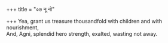 +++
title = "०७ नू नो"

+++
Yea, grant us treasure thousandfold with children and with nourishment,  
     And, Agni, splendid hero strength, exalted, wasting not away.